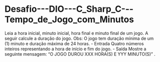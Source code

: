 # Desafio---DIO---C_Sharp_C---Tempo_de_Jogo_com_Minutos
Leia a hora inicial, minuto inicial, hora final e minuto final de um jogo.  A seguir calcule a duração do jogo.    Obs: O jogo tem duração mínima de um (1) minuto e duração máxima de 24 horas.    - Entrada    Quatro números inteiros representando a hora de início e fim do jogo.    - Saída    Mostre a seguinte mensagem: “O JOGO DUROU XXX HORA(S) E YYY MINUTO(S)” .
